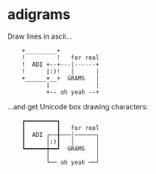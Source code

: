 # adigrams

Draw lines in ascii...
    
```
    +_________+
    !         !   for real
    !  ADI +--+---|------+
    !      |:)!   |      |
    +______+__+  GRAMS   |
           |             |
           +-- oh yeah --+
```

...and get Unicode box drawing characters:

```
    ┏━━━━━━━━━┓
    ┃         ┃   for real
    ┃  ADI ┌──╂───│──────┐
    ┃      │:)┃   │      │
    ┗━━━━━━┿━━┛  GRAMS   │
           │             │
           └── oh yeah ──┘
```
